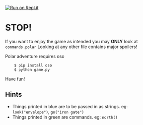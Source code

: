 [![Run on Repl.it](https://repl.it/badge/github/osohq/polar-adventure)](https://repl.it/github/osohq/polar-adventure)

# **STOP!**

If you want to enjoy the game as intended you may **ONLY** look at `commands.polar`
Looking at any other file contains major spoilers!

Polar adventure requires oso

```shell
    $ pip install oso
    $ python game.py
```

Have fun!

## Hints

- Things printed in blue are to be passed in as strings. eg: `look("envelope")`, `go("iron gate")`
- Things printed in green are commands. eg: `north()`
